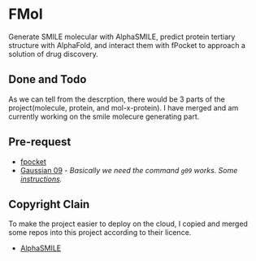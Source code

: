 # FMol
Generate SMILE molecular with AlphaSMILE, predict protein tertiary structure with AlphaFold, and interact them with fPocket to approach a solution of drug discovery.

## Done and Todo
As we can tell from the descrption, there would be 3 parts of the project(molecule, protein, and mol-x-protein). I have merged and am currently working on the smile molecure generating part. 

## Pre-request
* [fpocket](https://github.com/Discngine/fpocket)
* [Gaussian 09](http://gaussian.com/) - _Basically we need the command `g09` works. Some [instructions](https://sites.google.com/site/liuxiaogang0206xg/blog/installinggaussian09inubuntu1404)._

## Copyright Clain
To make the project easier to deploy on the cloud, I copied and merged some repos into this project according to their licence.
* [AlphaSMILE](https://github.com/Cyril-Grl/AlphaSMILES)
